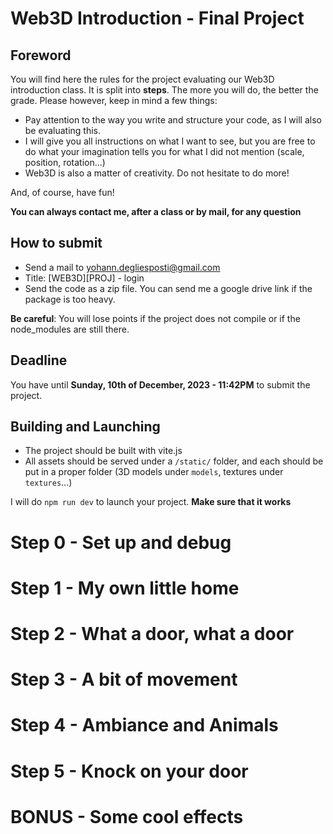 # Web3D Introduction - Final Project

## Foreword

You will find here the rules for the project evaluating our Web3D introduction class.
It is split into **steps**. The more you will do, the better the grade. Please however, keep in mind a few things:

- Pay attention to the way you write and structure your code, as I will also be evaluating this.
- I will give you all instructions on what I want to see, but you are free to do what your imagination tells you for what I did not mention (scale, position, rotation...)
- Web3D is also a matter of creativity. Do not hesitate to do more!

And, of course, have fun!

**You can always contact me, after a class or by mail, for any question**

## How to submit

- Send a mail to yohann.degliesposti@gmail.com
- Title: [WEB3D][PROJ] - login
- Send the code as a zip file. You can send me a google drive link if the package is too heavy.

**Be careful**: You will lose points if the project does not compile or if the node_modules are still there.

## Deadline

You have until **Sunday, 10th of December, 2023 - 11:42PM** to submit the project.

## Building and Launching

- The project should be built with vite.js
- All assets should be served under a `/static/` folder, and each should be put in a proper folder (3D models under `models`, textures under `textures`...)

I will do `npm run dev` to launch your project. **Make sure that it works**

# Step 0 - Set up and debug

# Step 1 - My own little home

# Step 2 - What a door, what a door

# Step 3 - A bit of movement 

# Step 4 - Ambiance and Animals

# Step 5 - Knock on your door

# BONUS - Some cool effects